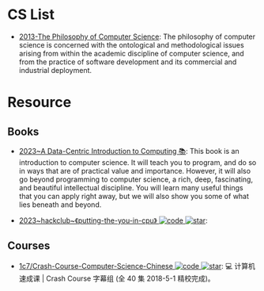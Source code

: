 # CS List

- [2013-The Philosophy of Computer Science](https://plato.stanford.edu/entries/computer-science): The philosophy of computer science is concerned with the ontological and methodological issues arising from within the academic discipline of computer science, and from the practice of software development and its commercial and industrial deployment.

# Resource

## Books

- [2023~A Data-Centric Introduction to Computing 📚](https://dcic-world.org/2023-02-21/index.html): This book is an introduction to computer science. It will teach you to program, and do so in ways that are of practical value and importance. However, it will also go beyond programming to computer science, a rich, deep, fascinating, and beautiful intellectual discipline. You will learn many useful things that you can apply right away, but we will also show you some of what lies beneath and beyond.

- [2023~hackclub~《putting-the-you-in-cpu》 ![code](https://ng-tech.icu/assets/code.svg) ![star](https://img.shields.io/github/stars/hackclub/putting-the-you-in-cpu)](https://github.com/hackclub/putting-the-you-in-cpu):

## Courses

- [1c7/Crash-Course-Computer-Science-Chinese ![code](https://ng-tech.icu/assets/code.svg) ![star](https://img.shields.io/github/stars/1c7/Crash-Course-Computer-Science-Chinese)](https://github.com/1c7/Crash-Course-Computer-Science-Chinese): 💻 计算机速成课 | Crash Course 字幕组 (全 40 集 2018-5-1 精校完成)。
